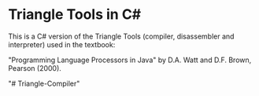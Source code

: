# Triangle Tools in C#

This is a C# version of the Triangle Tools (compiler, disassembler and interpreter) used in the textbook:

"Programming Language Processors in Java" by D.A. Watt and D.F. Brown, Pearson (2000).

"# Triangle-Compiler" 

